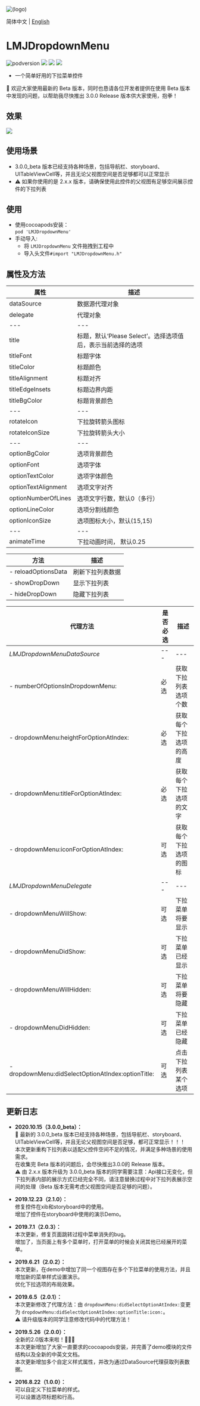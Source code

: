 ![(logo)](https://avatars2.githubusercontent.com/u/15794032?s=460&v=4)

简体中文 | [English](./README.en.md)             

# LMJDropdownMenu

![podversion](https://img.shields.io/cocoapods/v/LMJDropdownMenu.svg?style=flat)
![](https://img.shields.io/cocoapods/p/LMJDropdownMenu.svg?style=flat)
![](https://img.shields.io/badge/language-oc-orange.svg)
![](https://img.shields.io/cocoapods/l/LMJDropdownMenu.svg?style=flat)

- 一个简单好用的下拉菜单控件                           

🎉 欢迎大家使用最新的 Beta 版本，同时也恳请各位开发者提供在使用 Beta 版本中发现的问题，以帮助我尽快推出 3.0.0 Release 版本供大家使用，抱拳！                     
     
      
## 效果                              
![](https://github.com/JerryLMJ/LMJDropdownMenu/raw/master/demo1.gif)        


## 使用场景
- 3.0.0_beta 版本已经支持各种场景，包括导航栏、storyboard、UITableViewCell等，并且无论父视图空间是否足够都可以正常显示                     
- ⚠️ 如果你使用的是 2.x.x 版本，请确保使用此控件的父视图有足够空间展示控件的下拉列表


## 使用
* 使用cocoapods安装：               
`pod 'LMJDropdownMenu'`
* 手动导入:             
    * 将 `LMJDropdownMenu` 文件拖拽到工程中
    * 导入头文件`#import "LMJDropdownMenu.h"`
    
    
## 属性及方法
| 属性 | 描述 |
| --- | ---
| dataSource | 数据源代理对象
| delegate | 代理对象
| --- | ---
| title | 标题，默认‘Please Select’。选择选项值后，表示当前选择的选项
| titleFont | 标题字体
| titleColor | 标题颜色
| titleAlignment | 标题对齐
| titleEdgeInsets | 标题边界内距
| titleBgColor | 标题背景颜色
| --- | ---
| rotateIcon | 下拉旋转箭头图标
| rotateIconSize | 下拉旋转箭头大小
| --- | ---
| optionBgColor | 选项背景颜色
| optionFont | 选项字体
| optionTextColor | 选项字体颜色
| optionTextAlignment | 选项文字对齐
| optionNumberOfLines | 选项文字行数，默认0（多行）
| optionLineColor | 选项分割线颜色
| optionIconSize | 选项图标大小，默认(15,15)
| --- | ---
| animateTime | 下拉动画时间， 默认0.25

| 方法 | 描述 |
| --- | ---
| - reloadOptionsData | 刷新下拉列表数据
| - showDropDown | 显示下拉列表
| - hideDropDown | 隐藏下拉列表


| 代理方法 | 是否必选 | 描述 |
| --- | --- | ---
| *LMJDropdownMenuDataSource* | --- | ---
| - numberOfOptionsInDropdownMenu: | 必选 | 获取下拉列表选项个数
| - dropdownMenu:heightForOptionAtIndex: | 必选 | 获取每个下拉选项的高度
| - dropdownMenu:titleForOptionAtIndex: | 必选 | 获取每个下拉选项的文字
| - dropdownMenu:iconForOptionAtIndex: | 可选 | 获取每个下拉选项的图标
| *LMJDropdownMenuDelegate* | --- | ---
| - dropdownMenuWillShow: | 可选 | 下拉菜单将要显示
| - dropdownMenuDidShow: | 可选 | 下拉菜单已经显示
| - dropdownMenuWillHidden: | 可选 | 下拉菜单将要隐藏
| - dropdownMenuDidHidden: | 可选 | 下拉菜单已经隐藏
| - dropdownMenu:didSelectOptionAtIndex:optionTitle: | 可选 | 点击下拉列表某个选项


## 更新日志

- **2020.10.15（3.0.0_beta）：**                                                                    
🎉 最新的 3.0.0_beta 版本已经支持各种场景，包括导航栏、storyboard、UITableViewCell等，并且无论父视图空间是否足够，都可正常显示！！！             
本次更新重构下拉列表以适配父控件空间不足的情况，并满足多种场景的使用需求。                     
在收集完 Beta 版本的问题后，会尽快推出3.0.0的 Release 版本。                        
⚠️ 由 2.x.x 版本升级为 3.0.0_beta 版本的同学需要注意：Api接口无变化，但下拉列表内部的展示方式已经完全不同，请注意替换过程中对下拉列表展示空间的处理（Beta 版本无需考虑父视图空间是否足够的问题）。                     

- **2019.12.23（2.1.0）：**                                                                    
修复控件在xib和storyboard中的使用。                       
增加了控件在storyboard中使用的演示Demo。                 

- **2019.7.1（2.0.3）：**                                                                    
本次更新，修复页面跳转过程中菜单消失的bug。                       
增加了，当页面上有多个菜单时，打开菜单的时候会关闭其他已经展开的菜单。                    

- **2019.6.21（2.0.2）：**                                                            
本次更新，在demo中增加了同一个视图存在多个下拉菜单的使用方法，并且增加新的菜单样式设置演示。                
优化下拉选项的布局效果。                          

- **2019.6.5（2.0.1）：**                                                     
本次更新修改了代理方法：由 `dropdownMenu:didSelectOptionAtIndex:`变更为 `dropdownMenu:didSelectOptionAtIndex:optionTitle:icon:`。                     
⚠️ 请升级版本的同学注意修改代码中的代理方法！                        

- **2019.5.26（2.0.0）：**                                          
全新的2.0版本来啦！🎉🎉🎉               
本次更新增加了大家一直要求的cocoapods安装，并完善了demo模块的文件结构以及全新的中英文文档。         
本次更新增加多个自定义样式属性，并改为通过DataSource代理获取列表数据。              

- **2016.8.22（1.0.0）：**                               
可以自定义下拉菜单的样式。                        
可以设置选项标题和行高。                                        

